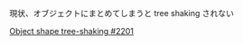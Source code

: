 現状、オブジェクトにまとめてしまうと tree shaking されない

[Object shape tree-shaking #2201](https://github.com/rollup/rollup/issues/2201)
